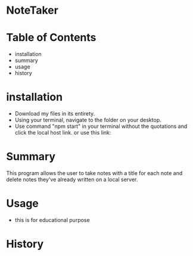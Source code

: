# NoteTaker

# Table of Contents
- installation
- summary 
- usage 
- history
# installation
- Download my files in its entirety.
- Using your terminal, navigate to the folder on your desktop.
- Use command "npm start" in your terminal without the quotations and click the local host link. or use this link:
# Summary 
This program allows the user to take notes with a title for each note and delete notes they've already written on a local server.
# Usage
- this is for educational purpose 

# History

